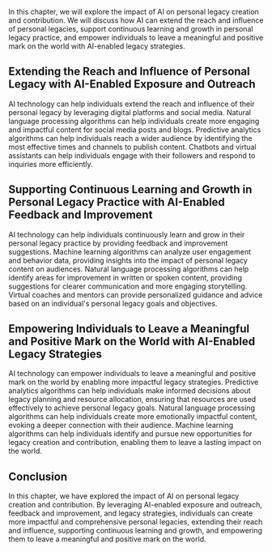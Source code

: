 
In this chapter, we will explore the impact of AI on personal legacy creation and contribution. We will discuss how AI can extend the reach and influence of personal legacies, support continuous learning and growth in personal legacy practice, and empower individuals to leave a meaningful and positive mark on the world with AI-enabled legacy strategies.

Extending the Reach and Influence of Personal Legacy with AI-Enabled Exposure and Outreach
------------------------------------------------------------------------------------------

AI technology can help individuals extend the reach and influence of their personal legacy by leveraging digital platforms and social media. Natural language processing algorithms can help individuals create more engaging and impactful content for social media posts and blogs. Predictive analytics algorithms can help individuals reach a wider audience by identifying the most effective times and channels to publish content. Chatbots and virtual assistants can help individuals engage with their followers and respond to inquiries more efficiently.

Supporting Continuous Learning and Growth in Personal Legacy Practice with AI-Enabled Feedback and Improvement
--------------------------------------------------------------------------------------------------------------

AI technology can help individuals continuously learn and grow in their personal legacy practice by providing feedback and improvement suggestions. Machine learning algorithms can analyze user engagement and behavior data, providing insights into the impact of personal legacy content on audiences. Natural language processing algorithms can help identify areas for improvement in written or spoken content, providing suggestions for clearer communication and more engaging storytelling. Virtual coaches and mentors can provide personalized guidance and advice based on an individual's personal legacy goals and objectives.

Empowering Individuals to Leave a Meaningful and Positive Mark on the World with AI-Enabled Legacy Strategies
-------------------------------------------------------------------------------------------------------------

AI technology can empower individuals to leave a meaningful and positive mark on the world by enabling more impactful legacy strategies. Predictive analytics algorithms can help individuals make informed decisions about legacy planning and resource allocation, ensuring that resources are used effectively to achieve personal legacy goals. Natural language processing algorithms can help individuals create more emotionally impactful content, evoking a deeper connection with their audience. Machine learning algorithms can help individuals identify and pursue new opportunities for legacy creation and contribution, enabling them to leave a lasting impact on the world.

Conclusion
----------

In this chapter, we have explored the impact of AI on personal legacy creation and contribution. By leveraging AI-enabled exposure and outreach, feedback and improvement, and legacy strategies, individuals can create more impactful and comprehensive personal legacies, extending their reach and influence, supporting continuous learning and growth, and empowering them to leave a meaningful and positive mark on the world.
